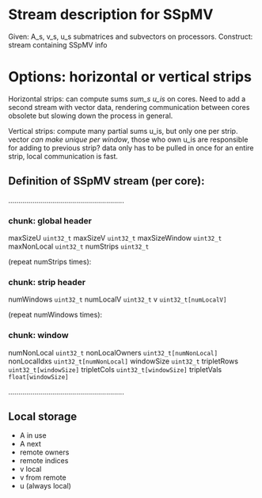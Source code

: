 # Stream description for SSpMV

Given: A_s, v_s, u_s submatrices and subvectors on processors.
Construct: stream containing SSpMV info

# Options: horizontal or vertical strips

Horizontal strips: can compute sums *sum_s u_is* on cores. Need to
add a second stream with vector data, rendering communication between cores
obsolete but slowing down the process in general.

Vertical strips: compute many partial sums u_is, but only one per strip. vector
*can make unique per window*, those who own u_is are responsible for adding to
previous strip?
data only has to be pulled in once for an entire strip, local communication
is fast.

## Definition of SSpMV stream (per core):

..........................................................

### chunk: global header
maxSizeU         `uint32_t`
maxSizeV         `uint32_t`
maxSizeWindow    `uint32_t`
maxNonLocal      `uint32_t`
numStrips        `uint32_t`

(repeat numStrips times):
### chunk: strip header
numWindows       `uint32_t`
numLocalV        `uint32_t`
v                `uint32_t[numLocalV]`

(repeat numWindows times):
### chunk: window
numNonLocal      `uint32_t`
nonLocalOwners   `uint32_t[numNonLocal]`
nonLocalIdxs     `uint32_t[numNonLocal]`
windowSize       `uint32_t`
tripletRows      `uint32_t[windowSize]`
tripletCols      `uint32_t[windowSize]`
tripletVals      `float[windowSize]`

..........................................................

## Local storage

- A in use
- A next
- remote owners
- remote indices
- v local
- v from remote
- u (always local)

